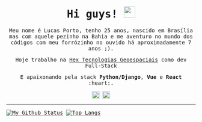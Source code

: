 <samp>
<h1 align="center">Hi guys! <img src="https://media.giphy.com/media/hvRJCLFzcasrR4ia7z/giphy.gif" width="30px"></h1>

<p align="center">
  Meu nome é Lucas Porto, tenho 25 anos, nascido em Brasília mas com aquele pezinho na Bahia e me aventuro no mundo dos códigos com meu forrózinho no ouvido há aproximadamente 7 anos ;).
</p>
<p align="center">
  Hoje trabalho na <a href="http://www.hexgis.com/" target="_blank">Hex Tecnologias Geoespaciais</a> como dev Full-Stack
</p>
<p align="center">
E apaixonando pela stack <strong>Python/Django</strong>, <strong>Vue</strong> e <strong>React</strong> :heart:.
</p>

<p align="center">
  <a href="https://www.linkedin.com/in/lucas-porto-031148125" target="_blank"><img align="center" src="https://cdn.jsdelivr.net/npm/simple-icons@3.0.1/icons/linkedin.svg" alt="lucasporto" height="20" width="20" /></a>
  <a href="https://www.instagram.com/lucasporto___/" target="_blank"><img align="center" src="https://cdn.jsdelivr.net/npm/simple-icons@3.0.1/icons/instagram.svg" alt="lucasporto.hd" height="20" width="20" /></a>
</p>

***

[![My Github Status](https://github-readme-stats.vercel.app/api?username=lucasportolima&count_private=true&show_icons=true&theme=dracula&line_height=27)](https://github.com/lucasportolima)
[![Top Langs](https://github-readme-stats.vercel.app/api/top-langs/?username=lucasportolima&layout=compact&theme=dracula&langs_count=6)](https://github.com/lucasportolima/github-readme-stats) 
</samp>
